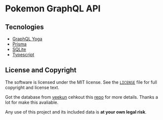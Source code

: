 # Pokemon GraphQL API

## Tecnologies
- [GraphQL Yoga](https://www.graphql-yoga.com/)
- [Prisma](https://www.prisma.io/)
- [SQLite](https://www.sqlite.org/index.html)
- [Typescript](https://www.typescriptlang.org/)

## License and Copyright
The software is licensed under the MIT license. See the [`LICENSE`](LICENSE.md) file for full copyright and license text. 

Got the database from [veekun](https://veekun.com/) cehkout this [repo](https://github.com/veekun/pokedex) for more details. Thanks a lot for make this avaliable.

Any use of this project and its included data is **at your own legal risk**.